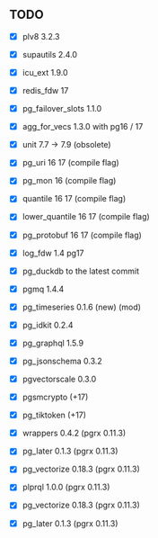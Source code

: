 
## TODO

- [x] plv8 3.2.3
- [x] supautils 2.4.0
- [x] icu_ext 1.9.0
- [x] redis_fdw 17
- [x] pg_failover_slots 1.1.0
- [x] agg_for_vecs 1.3.0 with pg16 / 17
- [x] unit 7.7 -> 7.9 (obsolete)
- [x] pg_uri 16 17 (compile flag)
- [x] pg_mon 16  (compile flag)
- [x] quantile 16 17  (compile flag)
- [x] lower_quantile 16 17  (compile flag)
- [x] pg_protobuf 16 17  (compile flag)
- [x] log_fdw 1.4 pg17
- [x] pg_duckdb to the latest commit
- [x] pgmq 1.4.4
- [x] pg_timeseries 0.1.6 (new) (mod)
- [x] pg_idkit 0.2.4
- [x] pg_graphql 1.5.9
- [x] pg_jsonschema 0.3.2
- [x] pgvectorscale 0.3.0
- [x] pgsmcrypto (+17)
- [x] pg_tiktoken (+17)
- [x] wrappers 0.4.2 (pgrx 0.11.3)
- [x] pg_later 0.1.3 (pgrx 0.11.3)
- [x] pg_vectorize 0.18.3 (pgrx 0.11.3)
- [x] plprql 1.0.0 (pgrx 0.11.3)
- [x] pg_vectorize 0.18.3 (pgrx 0.11.3)
- [x] pg_later 0.1.3 (pgrx 0.11.3)


